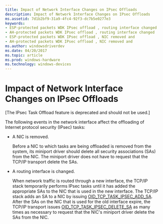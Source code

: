 ```yaml
---
title: Impact of Network Interface Changes on IPsec Offloads
description: Impact of Network Interface Changes on IPsec Offloads
ms.assetid: 7d1b2bf9-31a9-4fc4-92f3-dc7b5e0277e3
keywords:
- ESP-protected packets WDK IPsec offload , routing interface changed
- AH-protected packets WDK IPsec offload , routing interface changed
- ESP-protected packets WDK IPsec offload , NIC removed and
- AH-protected packets WDK IPsec offload , NIC removed and
ms.author: windowsdriverdev
ms.date: 04/20/2017
ms.topic: article
ms.prod: windows-hardware
ms.technology: windows-devices
---
```


# Impact of Network Interface Changes on IPsec Offloads

\[The IPsec Task Offload feature is deprecated and should not be used.\]




The following events in the network interface affect the offloading of Internet protocol security (IPsec) tasks:

-   A NIC is removed.

    Before a NIC to which tasks are being offloaded is removed from the system, its miniport driver should delete all security associations (SAs) from the NIC. The miniport driver does not have to request that the TCP/IP transport delete the SAs.

-   A routing interface is changed.

    When network traffic is routed through a new interface, the TCP/IP stack temporarily performs IPsec tasks until it has added the appropriate SAs to the NIC that is used in the new interface. The TCP/IP stack adds an SA to a NIC by issuing [OID\_TCP\_TASK\_IPSEC\_ADD\_SA](https://msdn.microsoft.com/library/windows/hardware/ff569808). After the SAs on the NIC that is used for the old interface expire, the TCP/IP transport issues [OID\_TCP\_TASK\_IPSEC\_DELETE\_SA](https://msdn.microsoft.com/library/windows/hardware/ff569810) as many times as necessary to request that the NIC's miniport driver delete the SAs from the NIC.

 

 






